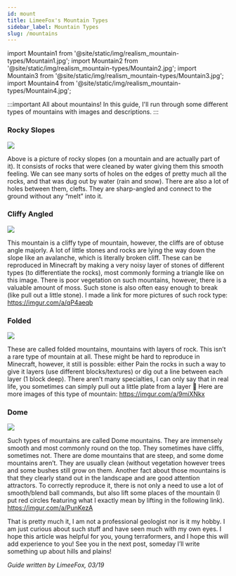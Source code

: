 ```yaml
---
id: mount
title: LimeeFox's Mountain Types
sidebar_label: Mountain Types
slug: /mountains
---
```


import Mountain1 from '@site/static/img/realism_mountain-types/Mountain1.jpg';
import Mountain2 from '@site/static/img/realism_mountain-types/Mountain2.jpg';
import Mountain3 from '@site/static/img/realism_mountain-types/Mountain3.jpg';
import Mountain4 from '@site/static/img/realism_mountain-types/Mountain4.jpg';

:::important All about mountains!
In this guide, I'll run through some different types of mountains with images and descriptions.
:::

### Rocky Slopes

<img src={Mountain1} />

Above is a picture of rocky slopes (on a mountain and are actually part of it). It consists of rocks that were cleaned by water giving them this smooth feeling. We can see many sorts of holes on the edges of pretty much all the rocks, and that was dug out by water (rain and snow). There are also a lot of holes between them, clefts. They are sharp-angled and connect to the ground without any “melt” into it.

### Cliffy Angled

<img src={Mountain2} />

This mountain is a cliffy type of mountain, however, the cliffs are of obtuse angle majorly. A lot of little stones and rocks are lying the way down the slope like an avalanche, which is literally broken cliff. These can be reproduced in Minecraft by making a very noisy layer of stones of different types (to differentiate the rocks), most commonly forming a triangle like on this image. There is poor vegetation on such mountains, however, there is a valuable amount of moss. Such stone is also often easy enough to break (like pull out a little stone). I made a link for more pictures of such rock type: https://imgur.com/a/qP4aeqb

### Folded

<img src={Mountain3} />

These are called folded mountains, mountains with layers of rock. This isn’t a rare type of mountain at all. These might be hard to reproduce in Minecraft, however, it still is possible: either Pain the rocks in such a way to give it layers (use different blocks/textures) or dig out a line between each layer (1 block deep). There aren’t many specialties, I can only say that in real life, you sometimes can simply pull out a little plate from a layer 🙂 Here are more images of this type of mountain: https://imgur.com/a/9miXNkx

### Dome

<img src={Mountain4} />

Such types of mountains are called Dome mountains. They are immensely smooth and most commonly round on the top. They sometimes have cliffs, sometimes not. There are dome mountains that are steep, and some dome mountains aren’t. They are usually clean (without vegetation however trees and some bushes still grow on them. Another fact about those mountains is that they clearly stand out in the landscape and are good attention attractors. To correctly reproduce it, there is not only a need to use a lot of smooth/blend ball commands, but also lift some places of the mountain (I put red circles featuring what I exactly mean by lifting in the following link). https://imgur.com/a/PunKezA

That is pretty much it, I am not a professional geologist nor is it my hobby. I am just curious about such stuff and have seen much with my own eyes. I hope this article was helpful for you, young terraformers, and I hope this will add experience to you! See you in the next post, someday I’ll write something up about hills and plains!

*Guide written by LimeeFox, 03/19*